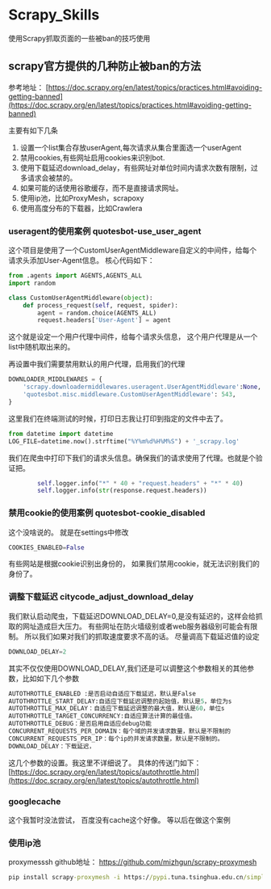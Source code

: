 # Scrapy_Skills
使用Scrapy抓取页面的一些被ban的技巧使用

## scrapy官方提供的几种防止被ban的方法
参考地址： [https://doc.scrapy.org/en/latest/topics/practices.html#avoiding-getting-banned](https://doc.scrapy.org/en/latest/topics/practices.html#avoiding-getting-banned)

主要有如下几条

1.  设置一个list集合存放userAgent,每次请求从集合里面选一个userAgent
2.  禁用cookies,有些网址启用cookies来识别bot.
3.  使用下载延迟download_delay，有些网址对单位时间内请求次数有限制，过多请求会被禁的。
4.  如果可能的话使用谷歌缓存，而不是直接请求网址。
5.  使用ip池，比如ProxyMesh，scrapoxy
6.  使用高度分布的下载器，比如Crawlera


### useragent的使用案例 quotesbot-use_user_agent

这个项目是使用了一个CustomUserAgentMiddleware自定义的中间件，给每个请求头添加User-Agent信息。 核心代码如下：
```python
from .agents import AGENTS,AGENTS_ALL
import random

class CustomUserAgentMiddleware(object):
    def process_request(self, request, spider):
        agent = random.choice(AGENTS_ALL)
        request.headers['User-Agent'] = agent
```
这个就是设定一个用户代理中间件，给每个请求头信息， 这个用户代理是从一个list中随机取出来的。

再设置中我们需要禁用默认的用户代理，启用我们的代理
```python
DOWNLOADER_MIDDLEWARES = {
    'scrapy.downloadermiddlewares.useragent.UserAgentMiddleware':None,
    'quotesbot.misc.middleware.CustomUserAgentMiddleware': 543,
}
```
这里我们在终端测试的时候，打印日志我让打印到指定的文件中去了。
```python
from datetime import datetime
LOG_FILE=datetime.now().strftime("%Y%m%d%H%M%S") + '_scrapy.log'
```
我们在爬虫中打印下我们的请求头信息。确保我们的请求使用了代理。也就是个验证把。
```python
        self.logger.info("*" * 40 + "request.headers" + "*" * 40)
        self.logger.info(str(response.request.headers))
```

### 禁用cookie的使用案例 quotesbot-cookie_disabled

这个没啥说的。 就是在settings中修改
```python
COOKIES_ENABLED=False
```
有些网站是根据cookie识别出身份的， 如果我们禁用cookie，就无法识别我们的身份了。 

### 调整下载延迟 citycode_adjust_download_delay

我们默认启动爬虫，下载延迟DOWNLOAD_DELAY=0,是没有延迟的，这样会给抓取的网址造成巨大压力。 有些网址在防火墙级别或者web服务器级别可能会有限制。 
所以我们如果对我们的抓取速度要求不高的话。 尽量调高下载延迟值的设定
```python
DOWNLOAD_DELAY=2
```
其实不仅仅使用DOWNLOAD_DELAY,我们还是可以调整这个参数相关的其他参数，比如如下几个参数
```python
AUTOTHROTTLE_ENABLED :是否启动自适应下载延迟，默认是False
AUTOTHROTTLE_START_DELAY:自适应下载延迟调整的起始值，默认是5，单位为s
AUTOTHROTTLE_MAX_DELAY：自适应下载延迟调整的最大值，默认是60，单位s
AUTOTHROTTLE_TARGET_CONCURRENCY:自适应算法计算的最佳值。
AUTOTHROTTLE_DEBUG：是否启用自适应debug功能
CONCURRENT_REQUESTS_PER_DOMAIN：每个域的并发请求数量，默认是不限制的
CONCURRENT_REQUESTS_PER_IP：每个ip的并发请求数量，默认是不限制的。
DOWNLOAD_DELAY：下载延迟，
```
这几个参数的设置。我这里不详细说了。 具体的传送门如下： [https://doc.scrapy.org/en/latest/topics/autothrottle.html](https://doc.scrapy.org/en/latest/topics/autothrottle.html)

### googlecache
这个我暂时没法尝试， 百度没有cache这个好像。 等以后在做这个案例

### 使用ip池 
proxymesssh github地址： https://github.com/mizhgun/scrapy-proxymesh
```cmd
pip install scrapy-proxymesh -i https://pypi.tuna.tsinghua.edu.cn/simple
```
